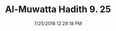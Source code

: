 ---
title        : "Al-Muwatta Hadith 9. 25"
date         : 7/25/2018 12:29:18 PM
draft        : false
type         : "hadith"
layout       : "hadith"
BookCode     : "AMH"
VolumeNumber : "9"
HadithNumber : "25"
categories  :  ["Prayer, Shortening - Voluntary Prayers while Traveling, by Day and at Night, and Praying on a Riding Beast"]
---